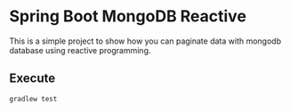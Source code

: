 # Spring Boot MongoDB Reactive

 This is a simple project to show how you can paginate data with mongodb database using reactive programming.

## Execute
```bash
gradlew test